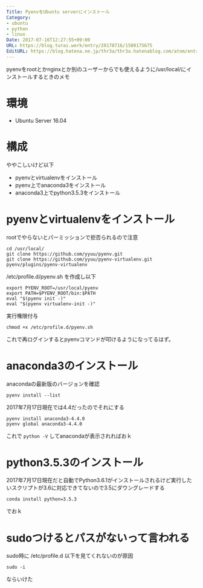 ```yaml
---
Title: PyenvをUbuntu serverにインストール
Category:
- ubuntu
- python
- linux
Date: 2017-07-16T12:27:55+09:00
URL: https://blog.turai.work/entry/20170716/1500175675
EditURL: https://blog.hatena.ne.jp/thr3a/thr3a.hatenablog.com/atom/entry/8599973812280099228
---
```


pyenvをrootとかnginxとか別のユーザーからでも使えるように/usr/local/にインストールするときのメモ

# 環境

- Ubuntu Server 16.04

# 構成

ややこしいけど以下

- pyenvとvirtualenvをインストール
- pyenv上でanaconda3をインストール
- anaconda3上でpython3.5.3をインストール

# pyenvとvirtualenvをインストール

rootでやらないとパーミッションで拒否られるので注意

```
cd /usr/local/
git clone https://github.com/yyuu/pyenv.git
git clone https://github.com/yyuu/pyenv-virtualenv.git pyenv/plugins/pyenv-virtualenv
```

/etc/profile.d/pyenv.sh を作成し以下

```
export PYENV_ROOT=/usr/local/pyenv
export PATH=$PYENV_ROOT/bin:$PATH
eval "$(pyenv init -)"
eval "$(pyenv virtualenv-init -)"
```

実行権限付与

```
chmod +x /etc/profile.d/pyenv.sh 
```

これで再ログインするとpyenvコマンドが叩けるようになってるはず。

# anaconda3のインストール

anacondaの最新版のバージョンを確認

```
pyenv install --list
```

2017年7月17日現在では4.4だったのでそれにする

```
pyenv install anaconda3-4.4.0
pyenv global anaconda3-4.4.0
```

これで `python -V` してanacondaが表示されればおｋ

# python3.5.3のインストール

2017年7月17日現在だと自動でPython3.6.1がインストールされるけど実行したいスクリプトが3.6に対応できてないので3.5にダウングレードする

```
conda install python=3.5.3
```

でおｋ

# sudoつけるとパスがないって言われる

sudo時に /etc/profile.d 以下を見てくれないのが原因

```
sudo -i
```

ならいけた
